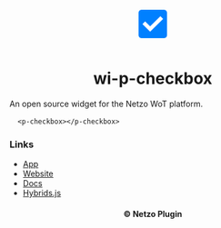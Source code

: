 <div align="center">
  <a href="https://netzo.io" target="_blank" >
    <img height="50" src="https://raw.githubusercontent.com/netzoio/netzo/main/packages/plugins/plugins/widgets/wi-p-checkbox/src/assets/icon.png" style="margin: 12px 0px" />
  </a>

  <h1>wi-p-checkbox</h1>
</div>

An open source widget for the Netzo WoT platform.

```showcase
  <p-checkbox></p-checkbox>
```

### Links

- [App](https://app.netzo.io)
- [Website](https://netzo.io)
- [Docs](https://docs.netzo.io)
- [Hybrids.js](https://hybrids.js.org)

<div align="center">
  <h4>© Netzo Plugin</h4>
</div>
